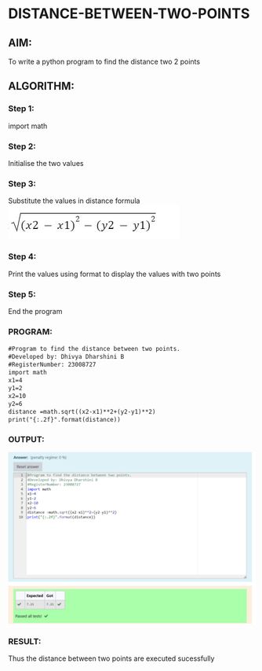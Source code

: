 # DISTANCE-BETWEEN-TWO-POINTS

## AIM:
To write a python program to find the distance two 2 points
## ALGORITHM:
### Step 1:
import math 
### Step 2:
Initialise the two values 
### Step 3: 
Substitute the values in distance  formula ![output](formula-2.JPG)
### Step 4:
Print the values using format to display the values with two points
### Step 5: 
End the program
### PROGRAM:
  ``````
  #Program to find the distance between two points.
#Developed by: Dhivya Dharshini B
#RegisterNumber: 23008727
import math
x1=4
y1=2
x2=10
y2=6
distance =math.sqrt((x2-x1)**2+(y2-y1)**2)
print("{:.2f}".format(distance))
``````
### OUTPUT:
![Alt text](/Screenshot%202023-11-18%20131718.png)
### RESULT:
Thus the distance between two points are executed sucessfully
